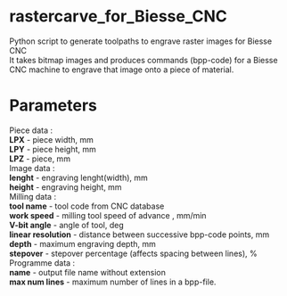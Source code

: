 # rastercarve_for_Biesse_CNC
Python script to generate toolpaths to engrave raster images for Biesse CNC   
It takes bitmap images and produces commands (bpp-code) for a Biesse CNC
machine to engrave that image onto a piece of material.  
# Parameters 
Piece data :  
**LPX** - piece width, mm  
**LPY** - piece height, mm  
**LPZ** - piece, mm   
Image data :  
**lenght** - engraving lenght(width), mm  
**height** - engraving height, mm  
Milling data :  
**tool name** - tool code from CNC database  
**work speed** -  milling tool speed of advance , mm/min  
**V-bit angle** - angle of tool, deg   
**linear resolution** - distance between successive bpp-code points, mm  
**depth** - maximum engraving depth, mm  
**stepover** - stepover percentage (affects spacing between lines), %    
Programme data :  
**name** - output file name without extension  
**max num lines** - maximum number of lines in a bpp-file.
